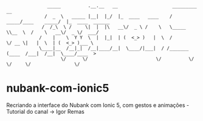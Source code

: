                    _____          .__.__   __                    _________              __                
                  /  _  \   _____ |__|  |_/  |_  ____   ____    /   _____/____    _____/  |_  ____  ______
                 /  /_\  \ /     \|  |  |\   __\/  _ \ /    \   \_____  \\__  \  /    \   __\/  _ \/  ___/
                /    |    \  Y Y  \  |  |_|  | (  <_> )   |  \  /        \/ __ \|   |  \  | (  <_> )___ \ 
                \____|__  /__|_|  /__|____/__|  \____/|___|  / /_______  (____  /___|  /__|  \____/____  >
                        \/      \/                         \/          \/     \/     \/                \/  


# nubank-com-ionic5
Recriando a interface do Nubank com Ionic 5, com gestos e animações - Tutorial do canal -> Igor Remas
